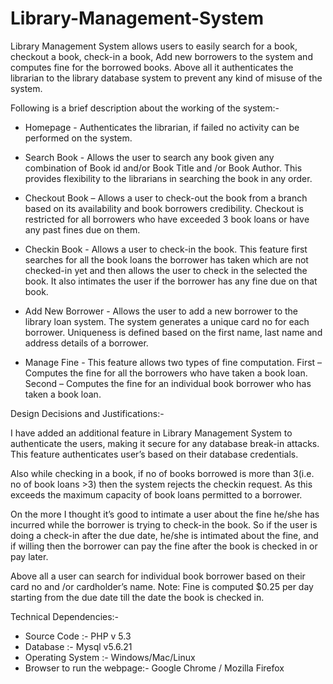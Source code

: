 # Library-Management-System
Library Management System allows users to easily search for a book, checkout a book, check-in a book, Add new borrowers to the system and computes fine for the borrowed books. Above all it authenticates the librarian to the library database system to prevent any kind of misuse of the system.

Following is a brief description about the working of the system:-

- Homepage - Authenticates the librarian, if failed no activity can be performed on the system.

- Search Book - Allows the user to search any book given any combination of Book id and/or Book Title and /or Book Author. This provides flexibility to the librarians in searching the book in any order.

- Checkout Book – Allows a user to check-out the book from a branch based on its availability and book borrowers credibility. Checkout is restricted for all borrowers who have exceeded 3 book loans or have any past fines due on them.

- Checkin Book - Allows a user to check-in the book. This feature first searches for all the book loans the borrower has taken which are not checked-in yet and then allows the user to check in the selected the book. It also intimates the user if the borrower has any fine due on that book.

- Add New Borrower - Allows the user to add a new borrower to the library loan system. The system generates a unique card no for each borrower. Uniqueness is defined based on the first name, last name and address details of a borrower.

- Manage Fine - This feature allows two types of fine computation. First – Computes the fine for all the borrowers who have taken a book loan. Second – Computes the fine for an individual book borrower who has taken a book loan.

Design Decisions and Justifications:-

I have added an additional feature in  Library Management System to authenticate the users, making it secure for any database break-in attacks. This feature authenticates user’s based on their database credentials. 

Also while checking in a book, if no of books borrowed is more than 3(i.e. no of book loans >3) then the system rejects the checkin request. As this exceeds the maximum capacity of book loans permitted to a borrower.

On the more I thought it’s good to intimate a user about the fine he/she has incurred while the borrower is trying to check-in the book. So if the user is doing a check-in after the due date, he/she is intimated about the fine, and if willing then the borrower can pay the fine after the book is checked in or pay later.

Above all a user can search for individual book borrower based on their card no and /or cardholder’s name. Note: Fine is computed $0.25 per day starting from the due date till the date the book is checked in.


Technical Dependencies:- 
* Source Code :- PHP v 5.3 
* Database :- Mysql v5.6.21
* Operating System :- Windows/Mac/Linux 
* Browser to run the webpage:- Google Chrome / Mozilla Firefox
